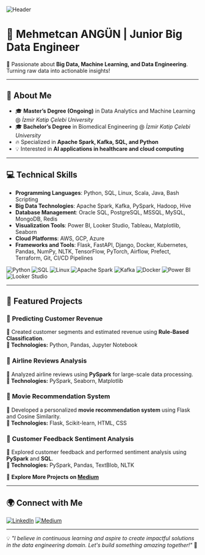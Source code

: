 ![Header](https://media3.giphy.com/media/v1.Y2lkPTc5MGI3NjExaDdodzI4bTFmOW9xbW03a21iYTNhNDA0aGhmNGVkejg4cTdrenI4ayZlcD12MV9pbnRlcm5hbF9naWZfYnlfaWQmY3Q9Zw/bGgsc5mWoryfgKBx1u/giphy.gif)

# 🌟 Mehmetcan ANGÜN | Junior Big Data Engineer  

🚀 Passionate about **Big Data, Machine Learning, and Data Engineering**. Turning raw data into actionable insights!  

---

## 📌 About Me
- 🎓 **Master’s Degree (Ongoing)** in Data Analytics and Machine Learning @ *İzmir Katip Çelebi University*
- 🎓 **Bachelor’s Degree** in Biomedical Engineering @ *İzmir Katip Çelebi University*
- 🔥 Specialized in **Apache Spark, Kafka, SQL, and Python**
- 💡 Interested in **AI applications in healthcare and cloud computing**

---

## 💻 Technical Skills

- **Programming Languages**: Python, SQL, Linux, Scala, Java, Bash Scripting
- **Big Data Technologies**: Apache Spark, Kafka, PySpark, Hadoop, Hive
- **Database Management**: Oracle SQL, PostgreSQL, MSSQL, MySQL, MongoDB, Redis
- **Visualization Tools**: Power BI, Looker Studio, Tableau, Matplotlib, Seaborn
- **Cloud Platforms**: AWS, GCP, Azure
- **Frameworks and Tools**: Flask, FastAPI, Django, Docker, Kubernetes, Pandas, NumPy, NLTK, TensorFlow, PyTorch, Airflow, Prefect, Terraform, Git, CI/CD Pipelines

![Python](https://img.shields.io/badge/Python-3776AB?style=for-the-badge&logo=python&logoColor=white) 
![SQL](https://img.shields.io/badge/SQL-4479A1?style=for-the-badge&logo=postgresql&logoColor=white)
![Linux](https://img.shields.io/badge/Linux-FCC624?style=for-the-badge&logo=linux&logoColor=black)
![Apache Spark](https://img.shields.io/badge/Apache%20Spark-FDB813?style=for-the-badge&logo=apachespark&logoColor=black)
![Kafka](https://img.shields.io/badge/Apache%20Kafka-231F20?style=for-the-badge&logo=apachekafka&logoColor=white)
![Docker](https://img.shields.io/badge/Docker-2496ED?style=for-the-badge&logo=docker&logoColor=white)
![Power BI](https://img.shields.io/badge/Power%20BI-F2C811?style=for-the-badge&logo=powerbi&logoColor=black)
![Looker Studio](https://img.shields.io/badge/Looker%20Studio-4285F4?style=for-the-badge&logo=looker&logoColor=white)

---

## 🚀 Featured Projects

### 🎯 **Predicting Customer Revenue**
📌 Created customer segments and estimated revenue using **Rule-Based Classification**.  
**🔹 Technologies:** Python, Pandas, Jupyter Notebook  

### 🎯 **Airline Reviews Analysis**
📌 Analyzed airline reviews using **PySpark** for large-scale data processing.  
**🔹 Technologies:** PySpark, Seaborn, Matplotlib  

### 🎯 **Movie Recommendation System**
📌 Developed a personalized **movie recommendation system** using Flask and Cosine Similarity.  
**🔹 Technologies:** Flask, Scikit-learn, HTML, CSS  

### 🎯 **Customer Feedback Sentiment Analysis**
📌 Explored customer feedback and performed sentiment analysis using **PySpark** and **SQL**.  
**🔹 Technologies:** PySpark, Pandas, TextBlob, NLTK  

🔗 **Explore More Projects on [Medium](https://medium.com/@Mehmtcnangn)**

---

## 🌍 Connect with Me

[![LinkedIn](https://media.giphy.com/media/Q8I2t1gGShlXaXgFVm/giphy.gif)](https://www.linkedin.com/in/mehmetcan-angün-28353406-ma)
[![Medium](https://media.giphy.com/media/RbDKaczqWovIugyJmW/giphy.gif)](https://medium.com/@Mehmtcnangn)

---

💡 *"I believe in continuous learning and aspire to create impactful solutions in the data engineering domain. Let's build something amazing together!"* 🚀
